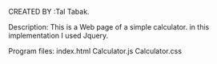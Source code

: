 CREATED BY :Tal Tabak.

Description:
This is a Web page of a simple calculator. 
in this implementation I used Jquery.  

Program files: 
index.html
Calculator.js
Calculator.css
